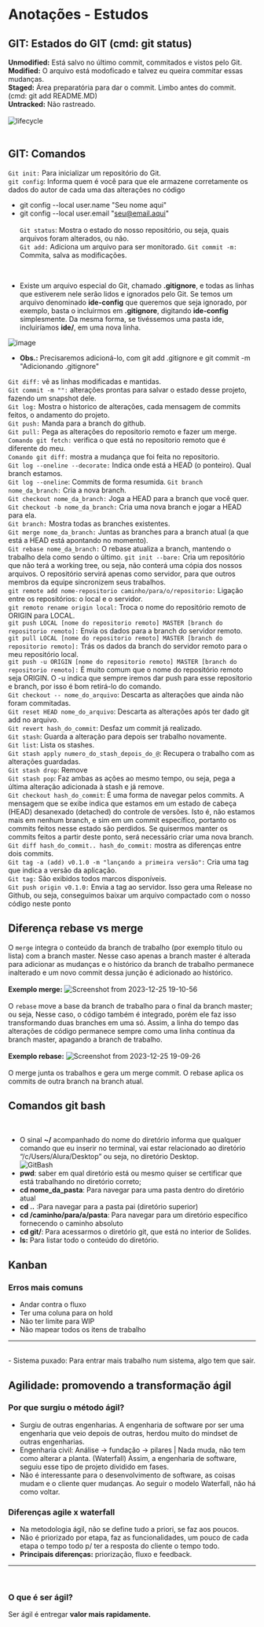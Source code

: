 # Anotações - Estudos

## GIT: Estados do GIT (cmd: git status)
**Unmodified:** Está salvo no último commit, commitados e vistos pelo Git. <br>
**Modified:** O arquivo está modoficado e talvez eu queira commitar essas mudanças. <br>
**Staged:** Área preparatória para dar o commit. Limbo antes do commit. (cmd: git add README.MD) <br>
**Untracked:** Não rastreado. <br><br>
![lifecycle](https://github.com/barbarafsena/anotacoes/assets/104398945/3400b7a9-de66-4518-9350-109740a53337)
<br><br>

## GIT: Comandos
`Git init:` Para inicializar um repositório do Git. <br>
`git config`: Informa quem é você para que ele armazene corretamente os dados do autor de cada uma das alterações no código <br>
- git config --local user.name "Seu nome aqui"<br>
- git config --local user.email "seu@email.aqui" <br><br>
`Git status`: Mostra o estado do nosso repositório, ou seja, quais arquivos foram alterados, ou não. <br>
`Git add:` Adiciona um arquivo para ser monitorado.
`Git commit -m:` Commita, salva as modificações.
<br>

- Existe um arquivo especial do Git, chamado **.gitignore**, e todas as linhas que estiverem nele serão lidos e ignorados pelo Git. Se temos um arquivo denominado **ide-config** que queremos que seja ignorado, por exemplo, basta o incluirmos em **.gitignore**, digitando **ide-config** simplesmente. Da mesma forma, se tivéssemos uma pasta ide, incluiríamos **ide/**, em uma nova linha.

![image](https://github.com/barbarafsena/anotacoes/assets/104398945/1146a6ea-0c96-4828-9461-1457b5499da9)

- **Obs.:** Precisaremos adicioná-lo, com git add .gitignore e git commit -m "Adicionando .gitignore"

`Git diff:` vê as linhas modificadas e mantidas. <br>
`Git commit -m "":` alterações prontas para salvar o estado desse projeto, fazendo um snapshot dele. <br>
`Git log:` Mostra o historico de alterações, cada mensagem de commits feitos, o andamento do projeto. <br>
`Git push:` Manda para a branch do github. <br>
`Git pull:` Pega as alterações do repositorio remoto e fazer um merge. <br>
`Comando git fetch:` verifica o que está no repositorio remoto que é diferente do meu. <br>
`Comando git diff:` mostra a mudança que foi feita no repositorio. <br>
`Git log --oneline --decorate:` Indica onde está a HEAD (o ponteiro). Qual branch estamos. <br>
`Git log --oneline`: Commits de forma resumida.
`Git branch nome_da_branch:` Cria a nova branch. <br>
`Git checkout nome_da_branch:` Joga a HEAD para a branch que você quer. <br>
`Git checkout -b nome_da_branch:` Cria uma nova branch e jogar a HEAD para ela. <br>
`Git branch:` Mostra todas as branches existentes. <br>
`Git merge nome_da_branch:` Juntas as branches para a branch atual (a que está a HEAD está apontando no momento). <br>
`Git rebase nome_da_branch:` O rebase atualiza a branch, mantendo o trabalho dela como sendo o último.
`git init --bare:` Cria um repositório que não terá a working tree, ou seja, não conterá uma cópia dos nossos arquivos. O repositório servirá apenas como servidor, para que outros membros da equipe sincronizem seus trabalhos. <br>
`git remote add nome-repositorio caminho/para/o/repositorio:` Ligação entre os repositórios: o local e o servidor.<br>
`git remoto rename origin local:` Troca o nome do repositório remoto de ORIGIN para LOCAL. <br>
`git push LOCAL [nome do repositorio remoto] MASTER [branch do repositorio remoto]:` Envia os dados para a branch do servidor remoto. <br>
`git pull LOCAL [nome do repositorio remoto] MASTER [branch do repositorio remoto]:` Trás os dados da branch do servidor remoto para o meu repositório local. <br>
`git push -u ORIGIN [nome do repositorio remoto] MASTER [branch do repositorio remoto]:` É muito comum que o nome do repositório remoto seja ORIGIN. O -u indica que sempre iremos dar push para esse repositorio e branch, por isso é bom retirá-lo do comando. <br>
`Git checkout -- nome_do_arquivo`: Descarta as alterações que ainda não foram commitadas. <br>
`Git reset HEAD nome_do_arquivo`: Descarta as alterações após ter dado git add no arquivo. <br>
`Git revert hash_do_commit`: Desfaz um commit já realizado. <br>
`Git stash`: Guarda a alteração para depois ser trabalho novamente. <br>
`Git list`: Lista os stashes. <br>
`Git stash apply numero_do_stash_depois_do_@`: Recupera o trabalho com as alterações guardadas. <br>
`Git stash drop`:  Remove <br>
`Git stash pop`:  Faz ambas as ações ao mesmo tempo, ou seja, pega a última alteração adicionada à stash e já remove. <br>
`Git checkout hash_do_commit`: É uma forma de navegar pelos commits. A mensagem que se exibe indica que estamos em um estado de cabeça (HEAD) desanexado (detached) do controle de versões. Isto é, não estamos mais em nenhum branch, e sim em um commit específico, portanto os commits feitos nesse estado são perdidos. Se quisermos manter os commits feitos a partir deste ponto, será necessário criar uma nova branch. <br>
`Git diff hash_do_commit.. hash_do_commit:` mostra as diferenças entre dois commits. <br>
`Git tag -a (add) v0.1.0 -m "lançando a primeira versão":` Cria uma tag que indica a versão da aplicação. <br>
`Git tag:` São exibidos todos marcos disponíveis. <br>
`Git push origin v0.1.0:` Envia a tag ao servidor. Isso gera uma Release no Github, ou seja, conseguimos baixar um arquivo compactado com o nosso código neste ponto <br>
## Diferença rebase vs merge
O `merge` integra o conteúdo da branch de trabalho (por exemplo titulo ou lista) com a branch master. Nesse caso apenas a branch master é alterada para adicionar as mudanças e o histórico da branch de trabalho permanece inalterado e um novo commit dessa junção é adicionado ao histórico. <br><br>
<b>Exemplo merge:</b>
![Screenshot from 2023-12-25 19-10-56](https://github.com/barbarafsena/anotacoes/assets/104398945/17771d75-db0b-480b-ba3b-3bbeff5cd883)
<br><br>
O `rebase` move a base da branch de trabalho para o final da branch master; ou seja, Nesse caso, o código também é integrado, porém ele faz isso transformando duas branches em uma só. Assim, a linha do tempo das alterações de código permanece sempre como uma linha contínua da branch master, apagando a branch de trabalho. <br><br>
<b>Exemplo rebase:</b>
![Screenshot from 2023-12-25 19-09-26](https://github.com/barbarafsena/anotacoes/assets/104398945/82018564-29e3-492e-b0ab-0b109185d6ec)
<br><br>
O merge junta os trabalhos e gera um merge commit. O rebase aplica os commits de outra branch na branch atual.

## Comandos git bash

<br>

- O sinal **~/** acompanhado do nome do diretório informa que qualquer comando que eu inserir no terminal, vai estar relacionado ao diretório “/c/Users/Alura/Desktop” ou seja, no diretório Desktop. <br>
![GitBash](https://github.com/barbarafsena/anotacoes/assets/104398945/b0b97c21-18b4-4daa-89da-f9b1285a376f)
- **pwd**: saber em qual diretório está ou mesmo quiser se certificar que está trabalhando no diretório correto;
- **cd nome_da_pasta**: Para navegar para uma pasta dentro do diretório atual
- **cd ..** :Para navegar para a pasta pai (diretório superior) 
- **cd /caminho/para/a/pasta**: Para navegar para um diretório específico fornecendo o caminho absoluto 
- **cd git/**: Para acessarmos o diretório git, que está no interior de Solides.
- **ls:** Para listar todo o conteúdo do diretório.
  
## Kanban
### Erros mais comuns
- Andar contra o fluxo
- Ter uma coluna para on hold
- Não ter limite para WIP
- Não mapear todos os itens de trabalho
<hr><br>
- Sistema puxado: Para entrar mais trabalho num sistema, algo tem que sair.

## Agilidade: promovendo a transformação ágil
###  Por que surgiu o método ágil?
- Surgiu de outras engenharias. A engenharia de software por ser uma engenharia que veio depois de outras, herdou muito do mindset de outras engenharias.
- Engenharia civil: Análise -> fundação -> pilares | Nada muda, não tem como alterar a planta. (Waterfall) Assim, a engenharia de software, seguiu esse tipo de projeto dividido em fases.
- Não é interessante para o desenvolvimento de software, as coisas mudam e o cliente quer mudanças. Ao seguir o modelo Waterfall, não há como voltar.

###  Diferenças agile x waterfall
- Na metodologia ágil, não se define tudo a priori, se faz aos poucos.
- Não é priorizado por etapa, faz as funcionalidades, um pouco de cada etapa o tempo todo p/ ter a resposta do cliente o tempo todo.
- <b>Principais diferenças:</b> priorização, fluxo e feedback.
<hr>
<br>

###  O que é ser ágil?
Ser ágil é entregar <b>valor mais rapidamente.</b>





